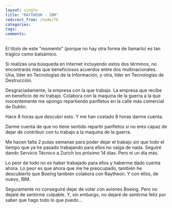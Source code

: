 ```yaml
---
layout: single
title: "RAYTHEON - IBM"
redirect_from: /node/76
categories:
tags: 
comments: 
---
```

El titulo de este "momento" (porque no hay otra forma de llamarlo) es tan trágico como balsámico.  

Si realizas una búsqueda en Internet incluyendo estos dos términos, no encontrarás más que beneficiosos acuerdos entre dos multinacionales. Una, líder en Tecnologías de la Información, y otra, líder en Tecnologías de Destrucción.  

Desgraciadamente, la empresa con la que trabajo. La empresa que recibe en beneficio de mi trabajo. Colabora con la maquina de la guerra a la que inocentemente me opongo repartiendo panfletos en la calle más comercial de Dublin.  

Hace 8 horas que descubrí esto. Y me han costado 8 horas darme cuenta.  

Darme cuenta de que no tiene sentido repartir panfletos si no eres capaz de dejar de contribuir con tu trabajo a la maquina de la guerra.  

Me hacen falta 2 putas semanas para poder dejar el trabajo sin que todo el tiempo que ya he pasado trabajando para ellos no valga de nada. Seguiré dando Servicio Técnico a Zurich los próximo 14 días. Pero ni un día más.  

Lo peor de todo no es haber trabajado para ellos y haberme dado cuenta ahora. Lo peor es que ahora que me he preocupado, también he descubierto que Boeing también colabora con Raytheon. Y con ellos, de nuevo, IBM.  

Seguramente no conseguiré dejar de volar con aviones Boeing. Pero no dejaré de sentirme culpable. Y, sin embargo, no dejaré de sentirme feliz por saber que hago todo lo que puedo...
